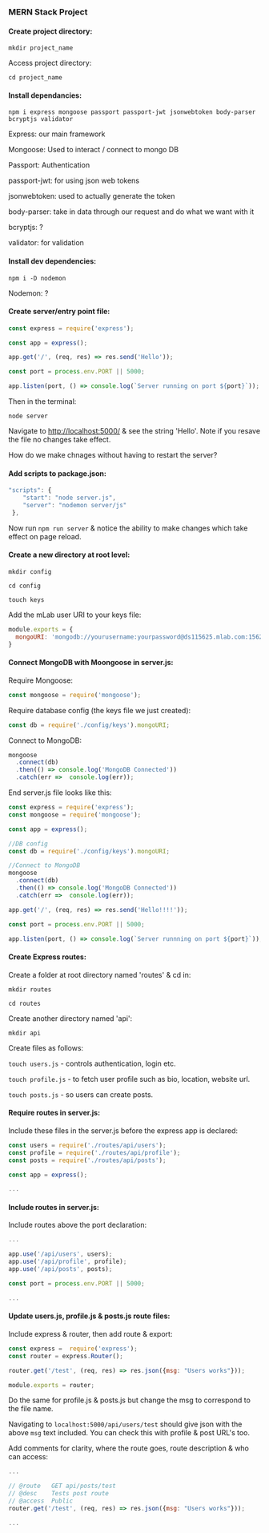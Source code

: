 ### MERN Stack Project

#### Create project directory:

`mkdir project_name`

Access project directory:

`cd project_name`

#### Install dependancies:

`npm i express mongoose passport passport-jwt jsonwebtoken body-parser bcryptjs validator`

Express: our main framework

Mongoose:  Used to interact / connect to mongo DB

Passport: Authentication

passport-jwt: for using json web tokens

jsonwebtoken: used to actually generate the token

body-parser: take in data through our request and do what we want with it

bcryptjs: ?

validator: for validation

#### Install dev dependencies:

`npm i -D nodemon`

Nodemon: ?

#### Create server/entry point file:

```js
const express = require('express');

const app = express();

app.get('/', (req, res) => res.send('Hello'));

const port = process.env.PORT || 5000;

app.listen(port, () => console.log(`Server running on port ${port}`));
```

Then in the terminal:

`node server`

Navigate to [http://localhost:5000/](http://localhost:5000/) & see the string 'Hello'. Note if you resave the file no changes take effect.

How do we make chnages without having to restart the server?

#### Add scripts to package.json:

```js
"scripts": {
    "start": "node server.js",
    "server": "nodemon server/js"
 },
```

Now run  `npm run server` & notice the ability to make changes which take effect on page reload.

#### Create a new directory at root level:

`mkdir config`

`cd config`

`touch keys`

Add the mLab user URI to your keys file:

```js
module.exports = {
  mongoURI: 'mongodb://yourusername:yourpassword@ds115625.mlab.com:15625/devconnector'
}
```

#### Connect MongoDB with Moongoose in server.js:

Require Mongoose:

```js
const mongoose = require('mongoose');
```

Require database config \(the keys file we just created\):

```js
const db = require('./config/keys').mongoURI;
```

Connect to MongoDB:

```js
mongoose
  .connect(db)
  .then(() => console.log('MongoDB Connected'))
  .catch(err =>  console.log(err));
```

End server.js file looks like this:

```js
const express = require('express');
const mongoose = require('mongoose');

const app = express();

//DB config
const db = require('./config/keys').mongoURI;

//Connect to MongoDB
mongoose
  .connect(db)
  .then(() => console.log('MongoDB Connected'))
  .catch(err =>  console.log(err));

app.get('/', (req, res) => res.send('Hello!!!!'));

const port = process.env.PORT || 5000;

app.listen(port, () => console.log(`Server runnning on port ${port}`));
```

#### Create Express routes:

Create a folder at root directory named 'routes' & cd in:

`mkdir routes`

`cd routes`

Create another directory named 'api':

`mkdir api`

Create files as follows:

`touch users.js` - controls authentication, login etc.

`touch profile.js` - to fetch user profile such as bio, location, website url.

`touch posts.js` - so users can create posts.

#### Require routes in server.js:

Include these files in the server.js before the express app is declared:

```js
const users = require('./routes/api/users');
const profile = require('./routes/api/profile');
const posts = require('./routes/api/posts');

const app = express();

...
```

#### Include routes in server.js:

Include routes above the port declaration:

```js
...

app.use('/api/users', users);
app.use('/api/profile', profile);
app.use('/api/posts', posts);

const port = process.env.PORT || 5000;

...
```

#### Update users.js, profile.js & posts.js route files:

Include express & router, then add route & export:

```js
const express =  require('express');
const router = express.Router();

router.get('/test', (req, res) => res.json({msg: "Users works"}));

module.exports = router;
```

Do the same for profile.js & posts.js but change the msg to correspond to the file name.

Navigating to `localhost:5000/api/users/test` should give json with the above `msg` text included. You can check this with profile & post URL's too.

Add comments for clarity, where the route goes, route description & who can access:

```js
...

// @route   GET api/posts/test
// @desc    Tests post route
// @access  Public
router.get('/test', (req, res) => res.json({msg: "Users works"}));

...
```



